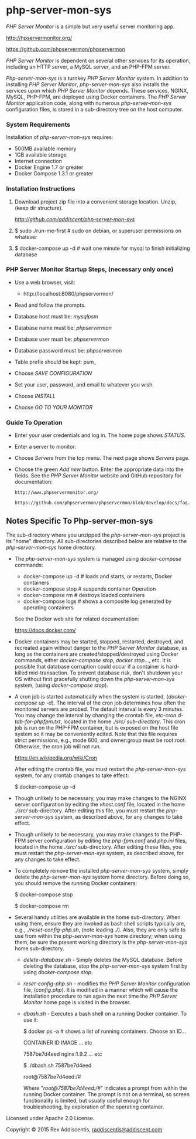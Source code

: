 # php-server-mon-sys
_PHP Server Monitor_ is a simple but very useful server monitoring app.

  http://hpservermonitor.org/

  https://github.com/phpservermon/phpservermon

_*PHP Server Monitor*_ is dependent on several other services for its operation, including an HTTP server, a MySQL server, and an PHP-FPM server.

_*Php-server-mon-sys*_ is a turnkey _*PHP Server Monitor*_ system.  In addition to installing _*PHP Server Monitor*_, _*php-server-mon-sys*_ also installs the services upon which _*PHP Server Monitor*_ depends.  These services, NGINX, MySQL, PHP-FPM, are deployed using Docker containers.  The _*PHP Server Monitor*_ application code, along with numerous _*php-server-mon-sys*_ configuration files, is stored in a sub-directory tree on the host computer.

### System Requirements
Installation of _*php-server-mon-sys*_ requires:

  - 500MB available memory
  - 1GB available storage
  - Internet connection
  - Docker Engine 1.7 or greater
  - Docker Compose 1.3.1 or greater

### Installation Instructions
1. Download project zip file into a convenient storage location. Unzip, (keep dir structure).

    _http://github.com/addiscent/php-server-mon-sys_

2. $ sudo ./run-me-first  # sudo on debian, or superuser permissions on whatever

3. $ docker-compose up -d  # wait one minute for mysql to finish initializing database

### PHP Server Monitor Startup Steps, (necessary only once)
- Use a web browser, visit:

    * http://localhost:8080/phpservermon/

- Read and follow the prompts.

* Database host must be: _mysqlpsm_

* Database name must be: _phpservermon_

* Database user must be: _phpservermon_

* Database password must be: _phpservermon_

* Table prefix should be kept: psm_

* Choose _SAVE CONFIGURATION_

- Set your user, password, and email to whatever you wish.

* Choose _INSTALL_

- Choose _GO TO YOUR MONITOR_

### Guide To Operation
- Enter your user credentials and log in.  The home page shows _STATUS_.

- Enter a server to monitor:

* Choose _Servers_ from the top menu. The next page shows _Servers_ page.

* Choose the green _Add new_ button.  Enter the appropriate data into the fields.  See the _PHP Server Monitor_ website and GitHub repository for documentation:

      http://www.phpservermonitor.org/

      https://github.com/phpservermon/phpservermon/blob/develop/docs/faq.rst

## Notes Specific To Php-server-mon-sys
The sub-directory where you unzipped the _php-server-mon-sys_ project is its "home" directory.  All sub-directories described below are relative to the _php-server-mon-sys_ home directory.

-  The _php-server-mon-sys_ system is managed using _docker-compose_ commands:

    * docker-compose up -d  # loads and starts, or restarts, Docker containers
    * docker-compose stop   # suspends container Operation
    * docker-compose rm     # destroys loaded containers
    * docker-compose logs   # shows a composite log generated by operating containers

    See the Docker web site for related documentation:

      https://docs.docker.com/

- Docker containers may be started, stopped, restarted, destroyed, and recreated again without danger to the _PHP Server Monitor_ database, as long as the containers are created/stopped/destroyed using Docker commands, either _docker-compose stop_, _docker stop_..., etc.  It is possible that database corruption could occur if a container is hard-killed mid-transaction.  To prevent database risk, don't shutdown your OS without first gracefully shutting down the _php-server-mon-sys_ system, (using _docker-compose stop_).

-  A cron job is started automatically when the system is started, (_docker-compose up -d_).  The interval of the cron job determines how often the monitored servers are probed.  The default interval is every 3 minutes.  You may change the interval by changing the crontab file, _etc-cron.d-tab-for-phpfpm.txt_, located in the home _./src/ sub-directory_.  This cron job is run on the PHP-FPM container, but is exposed on the host file system so it may be conveniently edited.  Note that this file requires strict permissions, e.g., mode 600, and owner:group must be root:root.  Otherwise, the cron job will not run.

    https://en.wikipedia.org/wiki/Cron

    After editing the crontab file, you must restart the _php-server-mon-sys_ system, for any crontab changes to take effect:

      $ docker-compose up -d

- Though unlikely to be necessary, you may make changes to the NGINX server configuration by editing the _vhost.conf_ file, located in the home _./src/_ sub-directory.  After editing this file, you must restart the _php-server-mon-sys_ system, as described above, for any changes to take effect.

- Though unlikely to be necessary, you may make changes to the PHP-FPM server configuration by editing the _php-fpm.conf_ and _php.ini_ files, located in the home _./src/_ sub-directory.  After editing these files, you must restart the _php-server-mon-sys_ system, as described above, for any changes to take effect.

-  To completely remove the installed _php-server-mon-sys_ system, simply delete the _php-server-mon-sys_ system home directory.  Before doing so, you should remove the running Docker containers:

    $ docker-compose stop
    
    $ docker-compose rm

-  Several handy utilities are available in the home sub-directory.  When using them, ensure they are invoked as bash shell scripts typically are, e.g., _./reset-config-php.sh_, (note leading ./).  Also, they are only safe to use from within the _php-server-mon-sys_ home directory; when using them, be sure the present working directory is the _php-server-mon-sys_ home sub-directory.

    * _delete-database.sh_ - Simply deletes the MySQL database.  Before deleting the database, stop the _php-server-mon-sys_ system first by using _docker-compose stop_.

    * _reset-config-php.sh_ - modifies the _PHP Server Monitor_ configuration file, (_config.php_).  It is modified in a manner which will cause the installation procedure to run again the next time the _PHP Server Monitor_ home page is visited in the browser.

    * _dbash.sh_ - Executes a bash shell on a running Docker container. To use it:

        $ docker ps -a  #  shows a list of running containers.  Choose an ID...

        CONTAINER ID        IMAGE        ... etc

        7587be7d4eed        nginx:1.9.2  ... etc

        $ ./dbash.sh  7587be7d4eed

        root@7587be7d4eed:/#

        Where "_root@7587be7d4eed:/#_" indicates a prompt from within the running Docker container.  The prompt is not on a terminal, so screen functionality is limited, but usually useful enough for troubleshooting, by exploration of the operating container.



Licensed under Apache 2.0 License.

Copyright &copy; 2015 Rex Addiscentis, raddiscentis@addiscent.com
